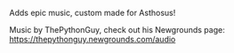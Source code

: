 Adds epic music, custom made for Asthosus!

Music by ThePythonGuy, check out his Newgrounds page:
https://thepythonguy.newgrounds.com/audio
